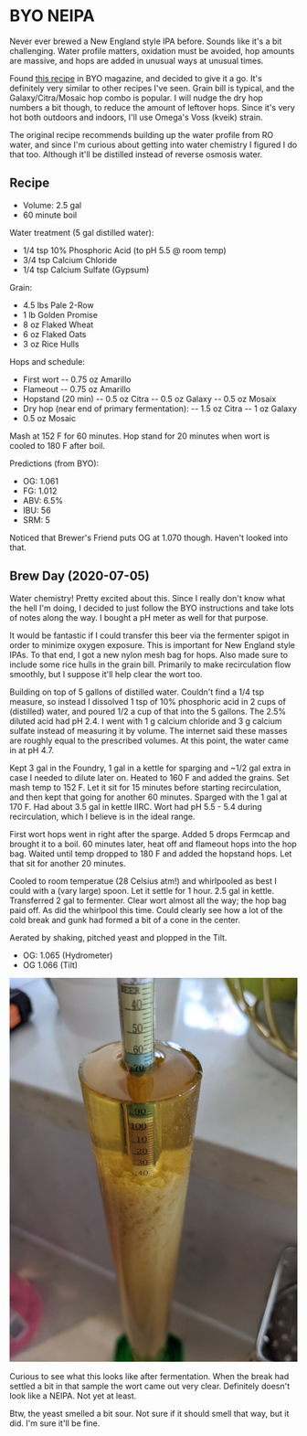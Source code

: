 # BYO NEIPA

Never ever brewed a New England style IPA before. Sounds like it's a
bit challenging. Water profile matters, oxidation must be avoided, hop
amounts are massive, and hops are added in unusual ways at unusual
times.

Found [this recipe](https://byo.com/article/neipa-style-profile/) in
BYO magazine, and decided to give it a go. It's definitely very
similar to other recipes I've seen. Grain bill is typical, and the
Galaxy/Citra/Mosaic hop combo is popular. I will nudge the dry hop
numbers a bit though, to reduce the amount of leftover hops. Since
it's very hot both outdoors and indoors, I'll use Omega's Voss (kveik)
strain.

The original recipe recommends building up the water profile from RO
water, and since I'm curious about getting into water chemistry I
figured I do that too. Although it'll be distilled instead of reverse
osmosis water.


## Recipe

- Volume: 2.5 gal
- 60 minute boil

Water treatment (5 gal distilled water):
- 1/4 tsp 10% Phosphoric Acid (to pH 5.5 @ room temp)
- 3/4 tsp Calcium Chloride
- 1/4 tsp Calcium Sulfate (Gypsum)

Grain:
- 4.5 lbs Pale 2-Row
- 1 lb Golden Promise
- 8 oz Flaked Wheat
- 6 oz Flaked Oats
- 3 oz Rice Hulls

Hops and schedule:
- First wort
-- 0.75 oz Amarillo
- Flameout
-- 0.75 oz Amarillo
- Hopstand (20 min)
-- 0.5 oz Citra
-- 0.5 oz Galaxy
-- 0.5 oz Mosaix
- Dry hop (near end of primary fermentation):
-- 1.5 oz Citra
-- 1 oz Galaxy
- 0.5 oz Mosaic

Mash at 152 F for 60 minutes. Hop stand for 20 minutes when wort is
cooled to 180 F after boil.

Predictions (from BYO):
- OG: 1.061
- FG: 1.012
- ABV: 6.5%
- IBU: 56
- SRM:  5

Noticed that Brewer's Friend puts OG at 1.070 though. Haven't looked
into that.

## Brew Day (2020-07-05)

Water chemistry! Pretty excited about this. Since I really don't know
what the hell I'm doing, I decided to just follow the BYO instructions
and take lots of notes along the way. I bought a pH meter as well for
that purpose.

It would be fantastic if I could transfer this beer via the fermenter
spigot in order to minimize oxygen exposure. This is important for New
England style IPAs. To that end, I got a new nylon mesh bag for
hops. Also made sure to include some rice hulls in the grain
bill. Primarily to make recirculation flow smoothly, but I suppose
it'll help clear the wort too.

Building on top of 5 gallons of distilled water. Couldn't find a 1/4
tsp measure, so instead I dissolved 1 tsp of 10% phosphoric acid in 2
cups of (distilled) water, and poured 1/2 a cup of that into the 5
gallons. The 2.5% diluted acid had pH 2.4. I went with 1 g calcium
chloride and 3 g calcium sulfate instead of measuring it by
volume. The internet said these masses are roughly equal to the
prescribed volumes. At this point, the water came in at pH 4.7.

Kept 3 gal in the Foundry, 1 gal in a kettle for sparging and ~1/2 gal
extra in case I needed to dilute later on. Heated to 160 F and added
the grains. Set mash temp to 152 F. Let it sit for 15 minutes before
starting recirculation, and then kept that going for another 60
minutes. Sparged with the 1 gal at 170 F. Had about 3.5 gal in kettle
IIRC. Wort had pH 5.5 - 5.4 during recirculation, which I believe is
in the ideal range.

First wort hops went in right after the sparge. Added 5 drops Fermcap
and brought it to a boil. 60 minutes later, heat off and flameout hops
into the hop bag. Waited until temp dropped to 180 F and added the
hopstand hops. Let that sit for another 20 minutes.

Cooled to room temperatue (28 Celsius atm!) and whirlpooled as best I
could with a (vary large) spoon. Let it settle for 1 hour. 2.5 gal in
kettle. Transferred 2 gal to fermenter. Clear wort almost all the way;
the hop bag paid off. As did the whirlpool this time. Could clearly
see how a lot of the cold break and gunk had formed a bit of a cone in
the center.

Aerated by shaking, pitched yeast and plopped in the Tilt.

- OG: 1.065 (Hydrometer)
- OG  1.066 (Tilt)

![Hydrometer sample](hydrometer_2020-07-05.jpg)

Curious to see what this looks like after fermentation. When the break
had settled a bit in that sample the wort came out very
clear. Definitely doesn't look like a NEIPA. Not yet at least.

Btw, the yeast smelled a bit sour. Not sure if it should smell that
way, but it did. I'm sure it'll be fine.
